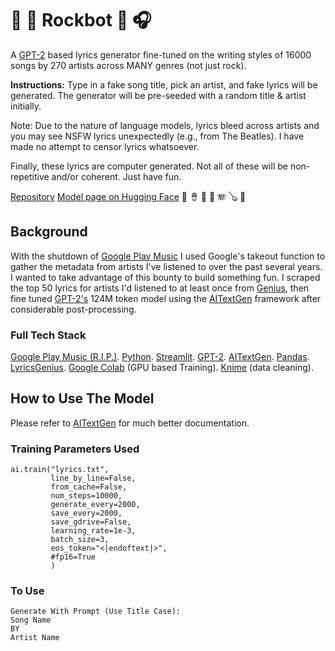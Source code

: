 
# 🎸 🥁 Rockbot 🎤 🎧 
A [GPT-2](https://huggingface.co/blog/how-to-generate) based lyrics generator fine-tuned on the writing styles of 16000 songs by 270 artists across MANY genres (not just rock).

**Instructions:** Type in a fake song title, pick an artist, and fake lyrics will be generated. The generator will be pre-seeded with a random title & artist initially. 

Note: Due to the nature of language models, lyrics bleed across artists and you may see NSFW lyrics unexpectedly (e.g., from The Beatles). I have made no attempt to censor lyrics whatsoever.

Finally, these lyrics are computer generated. Not all of these will be non-repetitive and/or coherent. Just have fun.

[Repository](https://github.com/bigjoedata/rockbot)
[Model page on Hugging Face](https://huggingface.co/bigjoedata/rockbot)
🎹 🪘 🎷 🎺 🪗  🪕 🎻
## Background
With the shutdown of [Google Play Music](https://en.wikipedia.org/wiki/Google_Play_Music) I used Google's takeout function to gather the metadata from artists I've listened to over the past several years. I wanted to take advantage of this bounty to build something fun. I scraped the top 50 lyrics for artists I'd listened to at least once from [Genius](https://genius.com/), then fine tuned [GPT-2's](https://openai.com/blog/better-language-models/) 124M token model using the [AITextGen](https://github.com/minimaxir/aitextgen) framework after considerable post-processing.

### Full Tech Stack
[Google Play Music (R.I.P.)](https://en.wikipedia.org/wiki/Google_Play_Music). 
[Python](https://www.python.org/). 
[Streamlit](https://www.streamlit.io/). 
[GPT-2](https://openai.com/blog/better-language-models/). 
[AITextGen](https://github.com/minimaxir/aitextgen). 
[Pandas](https://pandas.pydata.org/). 
[LyricsGenius](https://lyricsgenius.readthedocs.io/en/master/). 
[Google Colab](https://colab.research.google.com/) (GPU based Training). 
[Knime](https://www.knime.com/) (data cleaning). 


## How to Use The Model
Please refer to [AITextGen](https://github.com/minimaxir/aitextgen) for much better documentation.

### Training Parameters Used

    ai.train("lyrics.txt",
             line_by_line=False,
             from_cache=False,
             num_steps=10000,
             generate_every=2000,
             save_every=2000,
             save_gdrive=False,
             learning_rate=1e-3,
             batch_size=3,
             eos_token="<|endoftext|>",
             #fp16=True
             )
###  To Use


    Generate With Prompt (Use Title Case):
    Song Name
    BY
    Artist Name
 
